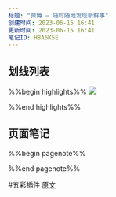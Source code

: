 ```yaml
---
标题: "微博 – 随时随地发现新鲜事"
创建时间: 2023-06-15 16:41
更新时间: 2023-06-15 16:41
笔记ID: H8A6K5E
---
```


## 划线列表
%%begin highlights%%
![](https://wx3.sinaimg.cn/orj360/dbe93519gy1heyrd1m0kqj20u80y9435.jpg)

%%end highlights%%

## 页面笔记
%%begin pagenote%%

%%end pagenote%%

 #五彩插件 [原文](https://weibo.com/)